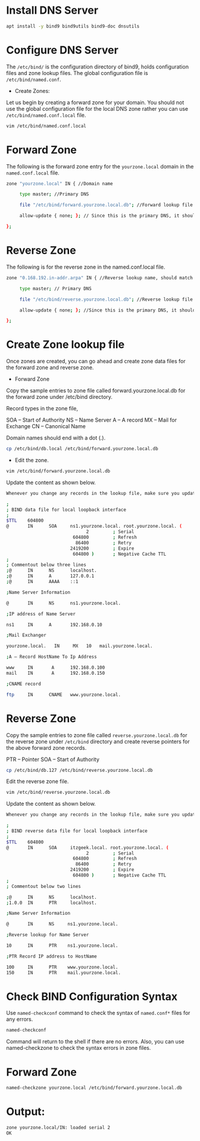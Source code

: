 # Install DNS Server
```bash
apt install -y bind9 bind9utils bind9-doc dnsutils
```
# Configure DNS Server
The `/etc/bind/` is the configuration directory of bind9, holds configuration files and zone lookup files. The global configuration file is `/etc/bind/named.conf`.

- Create Zones:

Let us begin by creating a forward zone for your domain.
You should not use the global configuration file for the local DNS zone rather you can use `/etc/bind/named.conf.local` file.

```bash
vim /etc/bind/named.conf.local
```

# Forward Zone

The following is the forward zone entry for the `yourzone.local` domain in the `named.conf.local` file.

```bash
zone "yourzone.local" IN { //Domain name

     type master; //Primary DNS

     file "/etc/bind/forward.yourzone.local.db"; //Forward lookup file

     allow-update { none; }; // Since this is the primary DNS, it should be none.

};
```

# Reverse Zone

The following is for the reverse zone in the named.conf.local file.

```bash
zone "0.168.192.in-addr.arpa" IN { //Reverse lookup name, should match your network in reverse order

     type master; // Primary DNS

     file "/etc/bind/reverse.yourzone.local.db"; //Reverse lookup file

     allow-update { none; }; //Since this is the primary DNS, it should be none.

};
```

# Create Zone lookup file

Once zones are created, you can go ahead and create zone data files for the forward zone and reverse zone.

- Forward Zone

Copy the sample entries to zone file called forward.yourzone.local.db for the forward zone under /etc/bind directory.

Record types in the zone file,

SOA – Start of Authority
NS – Name Server
A – A record
MX – Mail for Exchange
CN – Canonical Name

Domain names should end with a dot (.).

```bash
cp /etc/bind/db.local /etc/bind/forward.yourzone.local.db
```

- Edit the zone.

```bash
vim /etc/bind/forward.yourzone.local.db
```
Update the content as shown below.

```xml
Whenever you change any records in the lookup file, make sure you update the serial number to some random number, higher than current.
```

```bash
;
; BIND data file for local loopback interface
;
$TTL    604800
@       IN      SOA     ns1.yourzone.local. root.yourzone.local. (
                              2         ; Serial
                         604800         ; Refresh
                          86400         ; Retry
                        2419200         ; Expire
                         604800 )       ; Negative Cache TTL
;
; Commentout below three lines
;@      IN      NS      localhost.
;@      IN      A       127.0.0.1
;@      IN      AAAA    ::1

;Name Server Information

@       IN      NS      ns1.yourzone.local.

;IP address of Name Server

ns1     IN      A       192.168.0.10

;Mail Exchanger

yourzone.local.   IN     MX   10   mail.yourzone.local.

;A – Record HostName To Ip Address

www     IN       A      192.168.0.100
mail    IN       A      192.168.0.150

;CNAME record

ftp     IN      CNAME   www.yourzone.local.
```

# Reverse Zone

Copy the sample entries to zone file called `reverse.yourzone.local.db` for the reverse zone under `/etc/bind` directory and create reverse pointers for the above forward zone records.

PTR – Pointer
SOA – Start of Authority

```bash
cp /etc/bind/db.127 /etc/bind/reverse.yourzone.local.db
```

Edit the reverse zone file.

```bash
vim /etc/bind/reverse.yourzone.local.db
```
Update the content as shown below.

```xml
Whenever you change any records in the lookup file, make sure you update the serial number to some random number, higher than current.
```

```bash
;
; BIND reverse data file for local loopback interface
;
$TTL    604800
@       IN      SOA     itzgeek.local. root.yourzone.local. (
                              2         ; Serial
                         604800         ; Refresh
                          86400         ; Retry
                        2419200         ; Expire
                         604800 )       ; Negative Cache TTL
;
; Commentout below two lines

;@      IN      NS      localhost.
;1.0.0  IN      PTR     localhost.

;Name Server Information

@       IN      NS     ns1.yourzone.local.

;Reverse lookup for Name Server

10      IN      PTR    ns1.yourzone.local.

;PTR Record IP address to HostName

100     IN      PTR    www.yourzone.local.
150     IN      PTR    mail.yourzone.local.
```

# Check BIND Configuration Syntax

Use `named-checkconf` command to check the syntax of `named.conf*` files for any errors.


```bash
named-checkconf
```

Command will return to the shell if there are no errors.
Also, you can use named-checkzone to check the syntax errors in zone files.

# Forward Zone

```bash
named-checkzone yourzone.local /etc/bind/forward.yourzone.local.db
```

# Output:

```bash
zone yourzone.local/IN: loaded serial 2
OK
```

